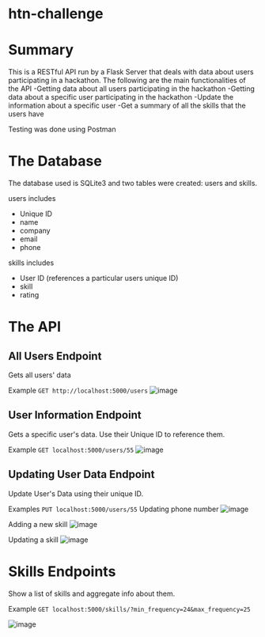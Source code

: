 # htn-challenge

Summary
========
This is a RESTful API run by a Flask Server that deals with data about users participating in a hackathon. The following are the main functionalities of the API
-Getting data about all users participating in the hackathon
-Getting data about a specific user participating in the hackathon
-Update the information about a specific user
-Get a summary of all the skills that the users have

Testing was done using Postman

The Database
============
The database used is SQLite3 and two tables were created: users and skills.

users includes
- Unique ID
- name
- company
- email
- phone

skills includes
- User ID (references a particular users unique ID)
- skill
- rating

The API
=======

All Users Endpoint
-------------------
Gets all users' data

Example
```GET http://localhost:5000/users``` 
![image](https://user-images.githubusercontent.com/58784851/220806126-4c0a581b-dc34-4c7c-8d7a-459171542dd9.png)

User Information Endpoint
-------------------------
Gets a specific user's data. Use their Unique ID to reference them.

Example
```GET localhost:5000/users/55```
![image](https://user-images.githubusercontent.com/58784851/220806277-7c36f05d-7791-412d-a83f-9936e9611c19.png)

Updating User Data Endpoint
---------------------------
Update User's Data using their unique ID.

Examples
```PUT localhost:5000/users/55```
Updating phone number
![image](https://user-images.githubusercontent.com/58784851/220806591-8abdb73c-386c-44d9-b167-8ff2cfda846c.png)

Adding a new skill
![image](https://user-images.githubusercontent.com/58784851/220806722-427b0e06-e6a6-405d-8482-f3bf7286f5d6.png)

Updating a skill
![image](https://user-images.githubusercontent.com/58784851/220806759-26729bf6-1df9-4587-8ebe-32a312e0ef43.png)


Skills Endpoints
================
Show a list of skills and aggregate info about them. 

Example
```GET localhost:5000/skills/?min_frequency=24&max_frequency=25```

![image](https://user-images.githubusercontent.com/58784851/220807024-af9f9359-dafc-44b4-ac1f-69e2b4f8dda8.png)



